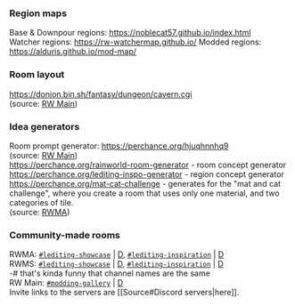 ### Region maps  
Base & Downpour regions: https://noblecat57.github.io/index.html  
Watcher regions: https://rw-watchermap.github.io/
Modded regions: https://alduris.github.io/mod-map/

### Room layout  
https://donjon.bin.sh/fantasy/dungeon/cavern.cgi  
(source: [RW Main](https://discord.com/channels/291184728944410624/958418404769943572/1271954989673353239))  
### Idea generators  
Room prompt generator: https://perchance.org/hjuqhnnhq9  
(source: [RW Main](https://discord.com/channels/291184728944410624/838185248981385256/1012430659312169133))  
https://perchance.org/rainworld-room-generator - room concept generator  
https://perchance.org/lediting-inspo-generator - region concept generator  
https://perchance.org/mat-cat-challenge - generates for the "mat and cat challenge", where you create a room that uses only one material, and two categories of tile.  
(source: [RWMA](https://discord.com/channels/1083481230839922688/1083506128010358915/1211122741999177748))

### Community-made rooms  
RWMA: [`#lediting-showcase`](https://discord.com/channels/1083481230839922688/1083484064549437470) | [D](discord://discord.com/channels/1083481230839922688/1083484064549437470), [`#lediting-inspiration`](https://discord.com/channels/1083481230839922688/1083489325980844073) | [D](discord://discord.com/channels/1083481230839922688/1083489325980844073)  
RWMS: [`#lediting-showcase`](https://discord.com/channels/1237826015829557400/1237868442485260349) | [D](discord://discord.com/channels/1237826015829557400/1237868442485260349), [`#lediting-inspiration`](https://discord.com/channels/1237826015829557400/1238001390639517778) | [D](discord://discord.com/channels/1237826015829557400/1238001390639517778)  
-# that's kinda funny that channel names are the same  
RW Main: [`#modding-gallery`](https://discord.com/channels/291184728944410624/481900360324218880) | [D](discord://discord.com/channels/291184728944410624/481900360324218880)  
Invite links to the servers are [[Source#Discord servers|here]].  
